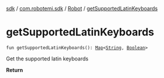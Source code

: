 [sdk](../../index.md) / [com.robotemi.sdk](../index.md) / [Robot](index.md) / [getSupportedLatinKeyboards](./get-supported-latin-keyboards.md)

# getSupportedLatinKeyboards

`fun getSupportedLatinKeyboards(): `[`Map`](https://kotlinlang.org/api/latest/jvm/stdlib/kotlin.collections/-map/index.html)`<`[`String`](https://kotlinlang.org/api/latest/jvm/stdlib/kotlin/-string/index.html)`, `[`Boolean`](https://kotlinlang.org/api/latest/jvm/stdlib/kotlin/-boolean/index.html)`>`

Get the supported latin keyboards

**Return**

